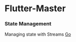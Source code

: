 # Flutter-Master

### State Management

Managing state with Streams [Go](/State%20Management/Managing%20state%20with%20Streams)
